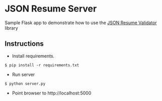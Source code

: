 # JSON Resume Server

Sample Flask app to demonstrate how to use the [JSON Resume Validator]() library


## Instructions

- Install requirements.
```
$ pip install -r requirements.txt
```
- Run server
```
$ python server.py
```

- Point browser to http://localhost:5000


